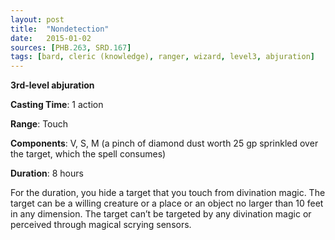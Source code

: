 ```yaml
---
layout: post
title:  "Nondetection"
date:   2015-01-02
sources: [PHB.263, SRD.167]
tags: [bard, cleric (knowledge), ranger, wizard, level3, abjuration]
---
```


**3rd-level abjuration**

**Casting Time**: 1 action

**Range**: Touch

**Components**: V, S, M (a pinch of diamond dust worth 25 gp sprinkled over the target, which the spell consumes)

**Duration**: 8 hours

For the duration, you hide a target that you touch from divination magic. The target can be a willing creature or a place or an object no larger than 10 feet in any dimension. The target can’t be targeted by any divination magic or perceived through magical scrying sensors.
